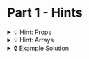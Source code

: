 # Part 1 - Hints

<details>
<summary>💡 Hint: Props </summary>

Remember how to pass props into Components:

```js
function MyComponent({first, second,third}) {
  //...
}

<MyComponent first={true} second='two' third={3}>
```

</details>

<details>
<summary>💡 Hint: Arrays </summary>

You can transform an array of values into an array of Components:

```jsx
data.map(item => <MyComponent key={item.id} first={item.first} second={item.second} third={item.third}>)
```

</details>

<details>
<summary>🔒 Example Solution </summary>
Only check this solution after giving this part a good try!

[🔗 Part 1 Example Solution](https://github.com/neuefische-web-demos/theme-creator-example-solution/tree/part-1)

</details>
